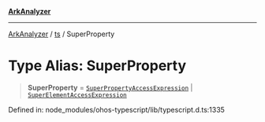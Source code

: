 [**ArkAnalyzer**](../../../../README.md)

***

[ArkAnalyzer](../../../../globals.md) / [ts](../README.md) / SuperProperty

# Type Alias: SuperProperty

> **SuperProperty** = [`SuperPropertyAccessExpression`](../interfaces/SuperPropertyAccessExpression.md) \| [`SuperElementAccessExpression`](../interfaces/SuperElementAccessExpression.md)

Defined in: node\_modules/ohos-typescript/lib/typescript.d.ts:1335
